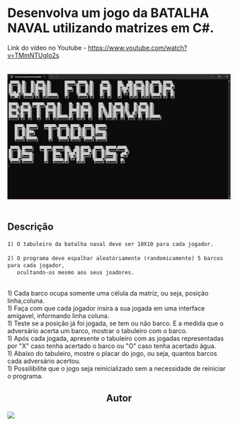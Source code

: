 # Desenvolva um jogo da BATALHA NAVAL utilizando matrizes em C#. 
Link do vídeo no Youtube - https://www.youtube.com/watch?v=TMmNTUgIo2s
<br>
<br>    
<img src = "./img/Captura de tela 2023-10-17 184602.png">
<br>
<br> 

## Descrição 
    1) O tabuleiro da batalha naval deve ser 10X10 para cada jogador. 

    2) O programa deve espalhar aleatóriamente (randomicamente) 5 barcos para cada jogador,
       ocultando-os mesmo aos seus joadores.
<br> 
    1) Cada barco ocupa somente uma célula da matriz, ou seja, posição linha,coluna.
<br> 
    1) Faça com que cada jogador insira a sua jogada em uma interface amigavel, informando linha coluna.
<br> 
    1) Teste se a posição já foi jogada, se tem ou não barco. E a medida que o adversário acerta um barco, mostrar o tabuleiro com o barco.
<br> 
    1) Após cada jogada, apresente o tabuleiro com as jogadas representadas por "X" caso tenha acertado o barco ou "O" caso tenha acertado água.
<br> 
    1) Abaixo do tabuleiro, mostre o placar do jogo, ou seja, quantos barcos cada adversário acertou. 
<br> 
    1) Possilibilite que o jogo seja reinicializado sem a necessidade de reiniciar o programa. 
<br> 
<h2 align="center">Autor</h2>
<a href="https://github.com/IsaquePemasi/"><img src="https://avatars.githubusercontent.com/u/76749511?v=4" width=115></a>
